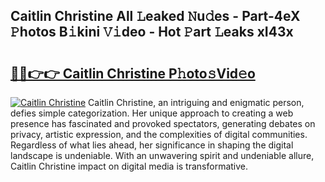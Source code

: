 ## Caitlin Christine All 𝙻eaked 𝙽u𝚍es - Part-4eX 𝙿hotos B𝚒kini 𝚅𝚒deo - Hot 𝙿art 𝙻eaks xI43x

# <h2><a href="http://ld6s0a.urlbe.top/?page=Caitlin+Christine">🔗🔗👉👉 Caitlin Christine P𝚑oto𝚜Vid𝚎o</a></h2>

[![Caitlin Christine](https://i.imgur.com/eBuTRDB.gif)](http://ld6s0a.urlbe.top/?page=Caitlin+Christine)
Caitlin Christine, an intriguing and enigmatic person, defies simple categorization. Her unique approach to creating a web presence has fascinated and provoked spectators, generating debates on privacy, artistic expression, and the complexities of digital communities. Regardless of what lies ahead, her significance in shaping the digital landscape is undeniable. With an unwavering spirit and undeniable allure, Caitlin Christine impact on digital media is transformative.
